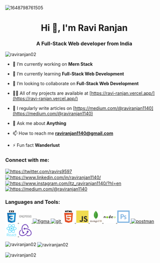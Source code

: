 ![1648798761505](https://user-images.githubusercontent.com/91020498/165690946-96770082-db00-491f-87d9-e527aab8b9bf.jpeg)



<h1 align="center">Hi 👋, I'm Ravi Ranjan</h1>
<h3 align="center">A Full-Stack Web developer from India</h3>

<p align="left"> <img src="https://komarev.com/ghpvc/?username=raviranjan02&label=Profile%20views&color=0e75b6&style=flat" alt="raviranjan02" /> </p>

- 🔭 I’m currently working on **Mern Stack**

- 🌱 I’m currently learning **Full-Stack Web Development**

- 👯 I’m looking to collaborate on **Full-Stack Web Development**

- 👨‍💻 All of my projects are available at [https://ravi-ranjan.vercel.app/](https://ravi-ranjan.vercel.app/)

- 📝 I regularly write articles on [https://medium.com/@raviranjan1140](https://medium.com/@raviranjan1140)

- 💬 Ask me about **Anything**

- 📫 How to reach me **raviranjan1140@gmail.com**

- ⚡ Fun fact **Wanderlust**

<h3 align="left">Connect with me:</h3>
<p align="left">
<a href="https://twitter.com/https://twitter.com/ravirs9597" target="blank"><img align="center" src="https://raw.githubusercontent.com/rahuldkjain/github-profile-readme-generator/master/src/images/icons/Social/twitter.svg" alt="https://twitter.com/ravirs9597" height="30" width="40" /></a>
<a href="https://linkedin.com/in/raviranjan1140/" target="blank"><img align="center" src="https://raw.githubusercontent.com/rahuldkjain/github-profile-readme-generator/master/src/images/icons/Social/linked-in-alt.svg" alt="https://www.linkedin.com/in/raviranjan1140/" height="30" width="40" /></a>
<a href="https://instagram.com/https://www.instagram.com/itz_raviranjan1140/?hl=en" target="blank"><img align="center" src="https://raw.githubusercontent.com/rahuldkjain/github-profile-readme-generator/master/src/images/icons/Social/instagram.svg" alt="https://www.instagram.com/itz_raviranjan1140/?hl=en" height="30" width="40" /></a>
<a href="https://medium.com/@raviranjan1140" target="blank"><img align="center" src="https://raw.githubusercontent.com/rahuldkjain/github-profile-readme-generator/master/src/images/icons/Social/medium.svg" alt="https://medium.com/@raviranjan1140" height="30" width="40" /></a>
</p>

<h3 align="left">Languages and Tools:</h3>
<p align="left"> <a href="https://www.w3schools.com/css/" target="_blank" rel="noreferrer"> <img src="https://raw.githubusercontent.com/devicons/devicon/master/icons/css3/css3-original-wordmark.svg" alt="css3" width="40" height="40"/> </a> <a href="https://expressjs.com" target="_blank" rel="noreferrer"> <img src="https://raw.githubusercontent.com/devicons/devicon/master/icons/express/express-original-wordmark.svg" alt="express" width="40" height="40"/> </a> <a href="https://www.figma.com/" target="_blank" rel="noreferrer"> <img src="https://www.vectorlogo.zone/logos/figma/figma-icon.svg" alt="figma" width="40" height="40"/> </a> <a href="https://git-scm.com/" target="_blank" rel="noreferrer"> <img src="https://www.vectorlogo.zone/logos/git-scm/git-scm-icon.svg" alt="git" width="40" height="40"/> </a> <a href="https://www.w3.org/html/" target="_blank" rel="noreferrer"> <img src="https://raw.githubusercontent.com/devicons/devicon/master/icons/html5/html5-original-wordmark.svg" alt="html5" width="40" height="40"/> </a> <a href="https://developer.mozilla.org/en-US/docs/Web/JavaScript" target="_blank" rel="noreferrer"> <img src="https://raw.githubusercontent.com/devicons/devicon/master/icons/javascript/javascript-original.svg" alt="javascript" width="40" height="40"/> </a> <a href="https://www.mongodb.com/" target="_blank" rel="noreferrer"> <img src="https://raw.githubusercontent.com/devicons/devicon/master/icons/mongodb/mongodb-original-wordmark.svg" alt="mongodb" width="40" height="40"/> </a> <a href="https://nodejs.org" target="_blank" rel="noreferrer"> <img src="https://raw.githubusercontent.com/devicons/devicon/master/icons/nodejs/nodejs-original-wordmark.svg" alt="nodejs" width="40" height="40"/> </a> <a href="https://www.photoshop.com/en" target="_blank" rel="noreferrer"> <img src="https://raw.githubusercontent.com/devicons/devicon/master/icons/photoshop/photoshop-line.svg" alt="photoshop" width="40" height="40"/> </a> <a href="https://postman.com" target="_blank" rel="noreferrer"> <img src="https://www.vectorlogo.zone/logos/getpostman/getpostman-icon.svg" alt="postman" width="40" height="40"/> </a> <a href="https://reactjs.org/" target="_blank" rel="noreferrer"> <img src="https://raw.githubusercontent.com/devicons/devicon/master/icons/react/react-original-wordmark.svg" alt="react" width="40" height="40"/> </a> <a href="https://redux.js.org" target="_blank" rel="noreferrer"> <img src="https://raw.githubusercontent.com/devicons/devicon/master/icons/redux/redux-original.svg" alt="redux" width="40" height="40"/> </a> </p>

<p><img align="left" src="https://github-readme-stats.vercel.app/api/top-langs?username=raviranjan02&show_icons=true&locale=en&layout=compact" alt="raviranjan02" /></p>

<p>&nbsp;<img align="center" src="https://github-readme-stats.vercel.app/api?username=raviranjan02&show_icons=true&locale=en" alt="raviranjan02" /></p>

<p><img align="center" src="https://github-readme-streak-stats.herokuapp.com/?user=raviranjan02&" alt="raviranjan02" /></p>

